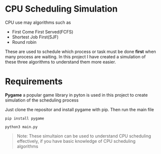 # CPU Scheduling Simulation
  CPU use may algorithms such as 
  + First Come First Served(FCFS)
  + Shortest Job First(SJF)
  + Round robin

  These are used to schedule which process or task must be done **first** when many 
process are waiting. In this project I have created a simulation of these three algorithms to understand them more easier.
  
# Requirements
  **Pygame** a popular game library in pyton is used in this project to create simulation of the scheduling process
  
Just clone the repositor and install pygame with pip. Then run the main file
```
pip install pygame
```

```
python3 main.py
```

> Note: These simultaion can be used to understand CPU scheduling effectively, if you have basic knowledge of 
> CPU scheduling algorithms